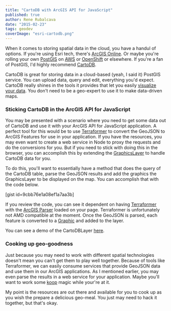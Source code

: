 ```yaml
---
title: "CartoDB with ArcGIS API for JavaScript"
published: true
author: Rene Rubalcava
date: "2015-02-23"
tags: geodev
coverImage: "esri-cartodb.png"
---
```


When it comes to storing spatial data in the cloud, you have a handul of options. If you're using Esri tech, there's [ArcGIS Online](http://www.arcgis.com/features/). Or maybe you're rolling your own [PostGIS](http://postgis.net/) on [AWS](https://aws.amazon.com/) or [OpenShift](https://www.openshift.com/) or elsewhere. If you're a fan of PostGIS, I'd highly recommend [CartoDB](http://cartodb.com/).

CartoDB is great for storing data in a cloud-based (yeah, I said it) PostGIS service. You can upload data, query and edit, everything you'd expect. CartoDB really shines in the tools it provides that let you easily [visualize your data](http://cartodb.com/gallery/web-mobile). You don't need to be a geo-expert to use it to make data-driven maps.

### Sticking CartoDB in the ArcGIS API for JavaScript

You may be presented with a scenario where you need to get some data out of CartoDB and use it with your ArcGIS API for JavaScript application. A perfect tool for this would be to use [Terraformer](http://terraformer.io/) to convert the GeoJSON to ArcGIS Features for use in your application. If you have the resources, you may even want to create a web service in Node to proxy the requests and do the conversions for you. But if you need to stick with doing this in the browser, you can accomplish this by extending the [GraphicsLayer](https://developers.arcgis.com/javascript/jsapi/graphicslayer-amd.html) to handle CartoDB data for you.

To do this, you'll want to essentially have a method that does the query of the CartoDB table, parse the GeoJSON results and add the graphics the GraphicsLayer to be displayed on the map. You can accomplish that with the code below.

\[gist id=9cbb76e1a08ef1a7aa3b\]

If you review the code, you can see it dependent on having [Terraformer](http://terraformer.io/) with the [ArcGIS Parser](http://terraformer.io/arcgis-parser/) loaded on your page. Terraformer is unfortunately not AMD compatible at the moment. Once the GeoJSON is parsed, each feature is converted to a [Graphic](https://developers.arcgis.com/javascript/jsapi/graphic-amd.html) and added to the layer.

You can see a demo of the CartoDBLayer [here](http://www.odoe.net/apps/arccartodb/sample/).

### Cooking up geo-goodness

Just because you may need to work with different spatial technologies doesn't mean you can't get them to play well together. Because of tools like Terraformer, we can easily consume services that provide GeoJSON data and use them in our ArcGIS applications. As I mentioned earlier, you may even parse the results in a web service for your application. Maybe you'll want to work some [koop](https://github.com/Esri/koop) magic while your're at it.

My point is the resources are out there and available for you to cook up as you wish the prepare a delicious geo-meal. You just may need to hack it together, but that's okay.
